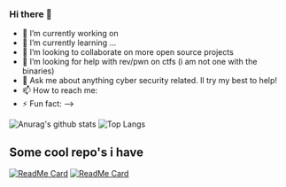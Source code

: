 ### Hi there 👋



- 🔭 I’m currently working on 
- 🌱 I’m currently learning ...
- 👯 I’m looking to collaborate on more open source projects
- 🤔 I’m looking for help with rev/pwn on ctfs (i am not one with the binaries)
- 💬 Ask me about anything cyber security related. Il try my best to help!
- 📫 How to reach me: 
- ⚡ Fun fact: 
-->

![Anurag's github stats](https://github-readme-stats.vercel.app/api?username=fieldraccoon&show_icons=true&count_private=true&theme=react) ![Top Langs](https://github-readme-stats.vercel.app/api/top-langs/?username=fieldraccoon&show_icons=true&count_private=true&theme=react&layout=compact)

## Some cool repo's i have


[![ReadMe Card](https://github-readme-stats.vercel.app/api/pin/?username=fieldraccoon&repo=HostEnumerator&theme=react)](https://github.com/fieldraccoon/HostEnumerator) [![ReadMe Card](https://github-readme-stats.vercel.app/api/pin/?username=fieldraccoon&repo=fieldraccoon.github.io&theme=react)](https://github.com/fieldraccoon/fieldraccoon.github.io)
